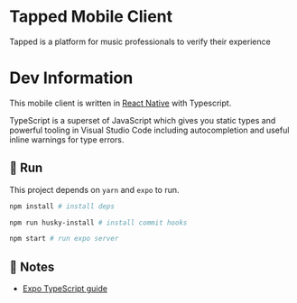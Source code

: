 # Tapped Mobile Client

Tapped is a platform for music professionals to verify their experience

# Dev Information

This mobile client is written in [React Native](https://reactnative.dev/) with Typescript.

TypeScript is a superset of JavaScript which gives you static types and powerful tooling in Visual Studio Code including autocompletion and useful inline warnings for type errors.

## 🚀 Run

This project depends on `yarn` and `expo` to run.

```sh
npm install # install deps
```

```sh 
npm run husky-install # install commit hooks
```

```sh
npm start # run expo server
```

## 📝 Notes

- [Expo TypeScript guide](https://docs.expo.dev/versions/latest/guides/typescript/)
